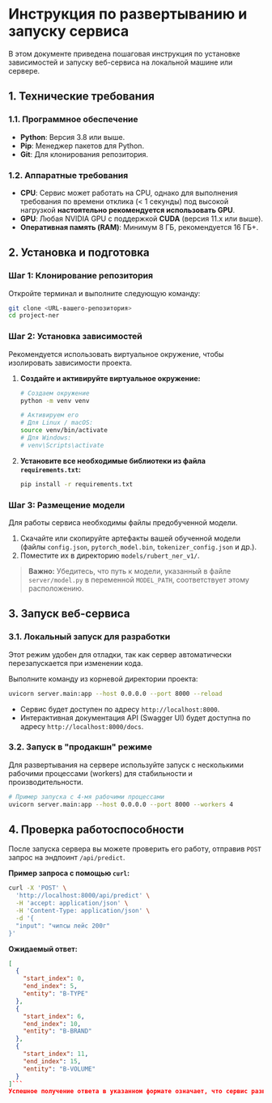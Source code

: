 # Инструкция по развертыванию и запуску сервиса

В этом документе приведена пошаговая инструкция по установке зависимостей и запуску веб-сервиса на локальной машине или сервере.

## 1. Технические требования

### 1.1. Программное обеспечение
*   **Python**: Версия 3.8 или выше.
*   **Pip**: Менеджер пакетов для Python.
*   **Git**: Для клонирования репозитория.

### 1.2. Аппаратные требования
*   **CPU**: Сервис может работать на CPU, однако для выполнения требования по времени отклика (< 1 секунды) под высокой нагрузкой **настоятельно рекомендуется использовать GPU**.
*   **GPU**: Любая NVIDIA GPU с поддержкой **CUDA** (версия 11.x или выше).
*   **Оперативная память (RAM)**: Минимум 8 ГБ, рекомендуется 16 ГБ+.

## 2. Установка и подготовка

### Шаг 1: Клонирование репозитория
Откройте терминал и выполните следующую команду:

```bash
git clone <URL-вашего-репозитория>
cd project-ner
```

### Шаг 2: Установка зависимостей
Рекомендуется использовать виртуальное окружение, чтобы изолировать зависимости проекта.

1.  **Создайте и активируйте виртуальное окружение:**
    ```bash
    # Создаем окружение
    python -m venv venv

    # Активируем его
    # Для Linux / macOS:
    source venv/bin/activate
    # Для Windows:
    # venv\Scripts\activate
    ```

2.  **Установите все необходимые библиотеки из файла `requirements.txt`:**
    ```bash
    pip install -r requirements.txt
    ```

### Шаг 3: Размещение модели
Для работы сервиса необходимы файлы предобученной модели.

1.  Скачайте или скопируйте артефакты вашей обученной модели (файлы `config.json`, `pytorch_model.bin`, `tokenizer_config.json` и др.).
2.  Поместите их в директорию `models/rubert_ner_v1/`.

> **Важно:** Убедитесь, что путь к модели, указанный в файле `server/model.py` в переменной `MODEL_PATH`, соответствует этому расположению.

## 3. Запуск веб-сервиса

### 3.1. Локальный запуск для разработки
Этот режим удобен для отладки, так как сервер автоматически перезапускается при изменении кода.

Выполните команду из корневой директории проекта:
```bash
uvicorn server.main:app --host 0.0.0.0 --port 8000 --reload
```
*   Сервис будет доступен по адресу `http://localhost:8000`.
*   Интерактивная документация API (Swagger UI) будет доступна по адресу `http://localhost:8000/docs`.

### 3.2. Запуск в "продакшн" режиме
Для развертывания на сервере используйте запуск с несколькими рабочими процессами (workers) для стабильности и производительности.

```bash
# Пример запуска с 4-мя рабочими процессами
uvicorn server.main:app --host 0.0.0.0 --port 8000 --workers 4
```

## 4. Проверка работоспособности
После запуска сервера вы можете проверить его работу, отправив `POST` запрос на эндпоинт `/api/predict`.

**Пример запроса с помощью `curl`:**
```bash
curl -X 'POST' \
  'http://localhost:8000/api/predict' \
  -H 'accept: application/json' \
  -H 'Content-Type: application/json' \
  -d '{
  "input": "чипсы лейс 200г"
}'
```

**Ожидаемый ответ:**
```json
[
  {
    "start_index": 0,
    "end_index": 5,
    "entity": "B-TYPE"
  },
  {
    "start_index": 6,
    "end_index": 10,
    "entity": "B-BRAND"
  },
  {
    "start_index": 11,
    "end_index": 15,
    "entity": "B-VOLUME"
  }
]```
Успешное получение ответа в указанном формате означает, что сервис развернут и работает корректно.